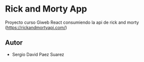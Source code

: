 # Rick and Morty App

Proyecto curso Giweb React consumiendo la api de rick and morty (https://rickandmortyapi.com/) 

## Autor
- Sergio David Paez Suarez
